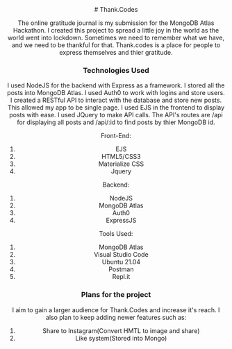 
<div style="text-align: center;">
# Thank.Codes

The online gratitude journal is my submission for the MongoDB Atlas Hackathon. I created this project to spread a little joy in the world as the world went into lockdown. Sometimes we need to remember what we have, and we need to be thankful for that. Thank.codes is a place for people to express themselves and thier gratitude. 

### Technologies Used

I used NodeJS for the backend with Express as a framework. I stored all the posts into MongoDB Atlas. I used Auth0 to work with logins and store users. I created a RESTful API to interact with the database and store new posts. This allowed my app to be single page. I used EJS in the frontend to display posts with ease. I used JQuery to make API calls. The API's routes are /api for displaying all posts and /api/:id to find posts by thier MongoDB id.  

Front-End:

1. EJS
2. HTML5/CSS3
3. Materialize CSS
4. Jquery 

Backend:

1. NodeJS
2. MongoDB Atlas
3. Auth0 
4. ExpressJS

Tools Used:

1. MongoDB Atlas 
2. Visual Studio Code
3. Ubuntu 21.04
4. Postman
5. Repl.it

### Plans for the project

I aim to gain a larger audience for Thank.Codes and increase it's reach. I also plan to keep adding newer features such as:

1. Share to Instagram(Convert HMTL to image and share)
2. Like system(Stored into Mongo)
</div>
